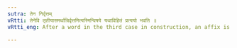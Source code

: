 ```yaml
---
sutra: तेन निर्वृत्तम्
vRtti: तेनेवि तृतीयासमर्थान्निर्वृत्तमित्यस्मिन्विषये यथाविहितं प्रत्ययो भवति ॥
vRtti_eng: After a word in the third case in construction, an affix is added, in the sense of 'completed by him', when the whole word so formed is the name of a country.

---
```

